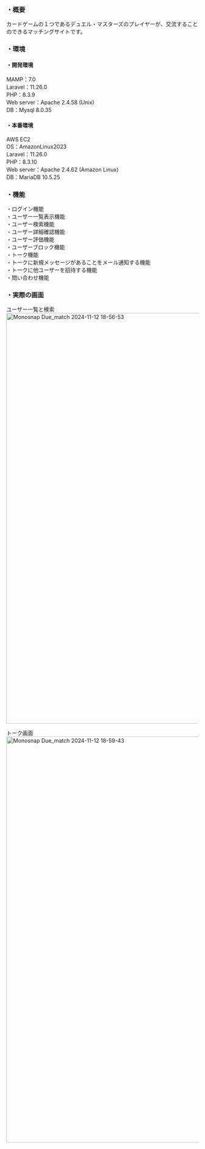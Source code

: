 ### ・概要
カードゲームの１つであるデュエル・マスターズのプレイヤーが、交流することのできるマッチングサイトです。

### ・環境
#### ・開発環境
MAMP：7.0<br>
Laravel：11.26.0<br>
PHP：8.3.9<br>
Web server：Apache 2.4.58 (Unix)<br>
DB：Mysql 8.0.35

#### ・本番環境
AWS EC2<br>
OS：AmazonLinux2023<br>
Laravel：11.26.0<br>
PHP：8.3.10<br>
Web server：Apache 2.4.62 (Amazon Linux)<br>
DB：MariaDB 10.5.25

### ・機能
・ログイン機能<br>
・ユーザー一覧表示機能<br>
・ユーザー検索機能<br>
・ユーザー詳細確認機能<br>
・ユーザー評価機能<br>
・ユーザーブロック機能<br>
・トーク機能<br>
・トークに新規メッセージがあることをメール通知する機能<br>
・トークに他ユーザーを招待する機能<br>
・問い合わせ機能

### ・実際の画面
ユーザー一覧と検索
<img width="1075" alt="Monosnap Due_match 2024-11-12 18-56-53" src="https://github.com/user-attachments/assets/cddc8687-4942-4e47-b28c-16897cf1ede7">



トーク画面
<img width="1063" alt="Monosnap Due_match 2024-11-12 18-59-43" src="https://github.com/user-attachments/assets/39316cc4-01f3-40ae-8226-520efb660e48">






